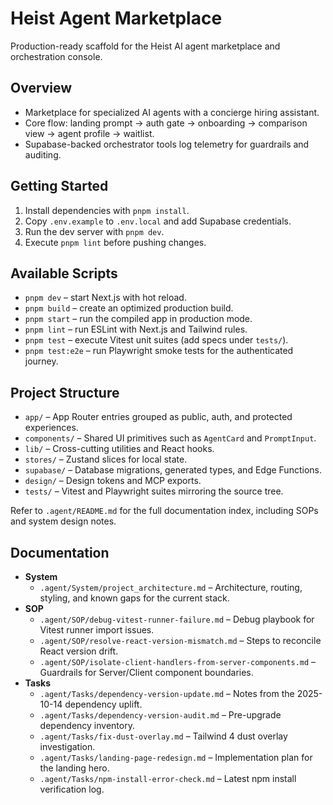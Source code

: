 # Heist Agent Marketplace

Production-ready scaffold for the Heist AI agent marketplace and orchestration console.

## Overview
- Marketplace for specialized AI agents with a concierge hiring assistant.
- Core flow: landing prompt → auth gate → onboarding → comparison view → agent profile → waitlist.
- Supabase-backed orchestrator tools log telemetry for guardrails and auditing.

## Getting Started
1. Install dependencies with `pnpm install`.
2. Copy `.env.example` to `.env.local` and add Supabase credentials.
3. Run the dev server with `pnpm dev`.
4. Execute `pnpm lint` before pushing changes.

## Available Scripts
- `pnpm dev` – start Next.js with hot reload.
- `pnpm build` – create an optimized production build.
- `pnpm start` – run the compiled app in production mode.
- `pnpm lint` – run ESLint with Next.js and Tailwind rules.
- `pnpm test` – execute Vitest unit suites (add specs under `tests/`).
- `pnpm test:e2e` – run Playwright smoke tests for the authenticated journey.

## Project Structure
- `app/` – App Router entries grouped as public, auth, and protected experiences.
- `components/` – Shared UI primitives such as `AgentCard` and `PromptInput`.
- `lib/` – Cross-cutting utilities and React hooks.
- `stores/` – Zustand slices for local state.
- `supabase/` – Database migrations, generated types, and Edge Functions.
- `design/` – Design tokens and MCP exports.
- `tests/` – Vitest and Playwright suites mirroring the source tree.

Refer to `.agent/README.md` for the full documentation index, including SOPs and system design notes.

## Documentation
- **System**
  - `.agent/System/project_architecture.md` – Architecture, routing, styling, and known gaps for the current stack.
- **SOP**
  - `.agent/SOP/debug-vitest-runner-failure.md` – Debug playbook for Vitest runner import issues.
  - `.agent/SOP/resolve-react-version-mismatch.md` – Steps to reconcile React version drift.
  - `.agent/SOP/isolate-client-handlers-from-server-components.md` – Guardrails for Server/Client component boundaries.
- **Tasks**
  - `.agent/Tasks/dependency-version-update.md` – Notes from the 2025-10-14 dependency uplift.
  - `.agent/Tasks/dependency-version-audit.md` – Pre-upgrade dependency inventory.
  - `.agent/Tasks/fix-dust-overlay.md` – Tailwind 4 dust overlay investigation.
  - `.agent/Tasks/landing-page-redesign.md` – Implementation plan for the landing hero.
  - `.agent/Tasks/npm-install-error-check.md` – Latest npm install verification log.
